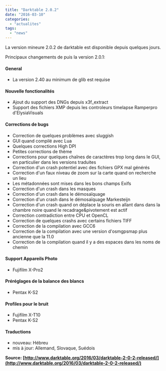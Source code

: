 ```yaml
---
title: "Darktable 2.0.2"
date: "2016-03-10"
categories: 
  - "actualites"
tags: 
  - "news"
---
```


La version mineure 2.0.2 de darktable est disponible depuis quelques jours.

Principaux changements de puis la version 2.0.1:

#### General

- La version 2.40 au minimum de  glib est requise

#### Nouvelle fonctionalités

- Ajout du support des DNGs depuis x3f_extract
- Support des fichiers XMP depuis les controleurs timelapse Ramperpro d'ElysiaVisuals

#### Corrections de bugs

- Correction de quelques problèmes avec sluggish
- GUI quand compilé avec Lua
- Quelques corrections High DPI
- Petites corrections de thème
- Corrections pour quelques chaînes de caractères trop long dans le GUI, en particulier dans les versions traduites
- Correction d'un crash potentiel avec des fichiers GPX mal générés
- Correction d'un faux niveau de zoom sur la carte quand on recherche un lieu
- Les métadonnées sont mises dans les bons champs Exifs
- Correction d'un crash dans les masques
- Correction d'un crash dans le démosaïquage
- Correction d'un crash dans le démosaïquage Markesteijn
- Correction d'un crash quand on déplace la souris en allant dans dans la chambre noire quand le recadrage&pivotement est actif
- Correction contradiction entre CPU et OpenCL
- Correction de quelques crashs avec certains fichiers TIFF
- Correction de la compilation avec GCC6
- Correction de la compilation avec une version d'osmgpsmap plus ancienne que la 11.0
- Correction de la compilation quand il y a des espaces dans les noms de chemin

#### Support Appareils Photo

- Fujifilm X-Pro2

#### Préréglages de la balance des blancs

- Pentax K-S2

#### Profiles pour le bruit

- Fujifilm X-T10
- Pentax K-S2

#### Traductions

- nouveau: Hébreu
- mis à jour: Allemand, Slovaque, Suédois

 

**Source: [http://www.darktable.org/2016/03/darktable-2-0-2-released/](http://www.darktable.org/2016/03/darktable-2-0-2-released/)**

